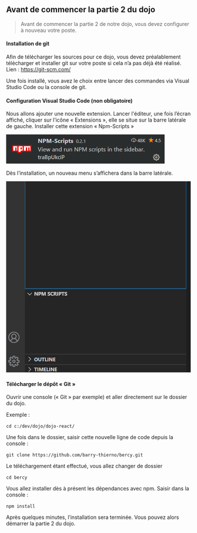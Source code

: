 ## Avant de commencer la partie 2 du dojo

> Avant de commencer la partie 2 de notre dojo, vous devez configurer à nouveau votre poste.

#### Installation de git

Afin de télécharger les sources pour ce dojo, vous devez préalablement télécharger et installer git sur votre poste si cela n’a pas déjà été réalisé.
Lien : https://git-scm.com/

Une fois installé, vous avez le choix entre lancer des commandes via Visual Studio Code ou la console de git.

#### Configuration Visual Studio Code (non obligatoire)
Nous allons ajouter une nouvelle extension. Lancer l'éditeur, une fois l’écran affiché, cliquer sur l’icône « Extensions », elle se situe sur la barre latérale de gauche.
Installer cette extension « Npm-Scripts »

![npm scripts](./images/npm-scripts.png)

Dès l’installation, un nouveau menu s’affichera dans la barre latérale.

![npm scripts](./images/npm-scripts-02.png)

#### Télécharger le dépôt « Git »

Ouvrir une console (« Git » par exemple) et aller directement sur le dossier du dojo.

Exemple :
```
cd c:/dev/dojo/dojo-react/
```

Une fois dans le dossier, saisir cette nouvelle ligne de code depuis la console :

```
git clone https://github.com/barry-thierno/bercy.git
```

Le téléchargement étant effectué, vous allez changer de dossier

```
cd bercy
```

Vous allez installer dès à présent les dépendances avec npm. 
Saisir dans la console :

```
npm install
```

Après quelques minutes, l’installation sera terminée. Vous pouvez alors démarrer la partie 2 du dojo.
